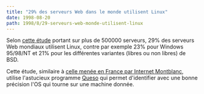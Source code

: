 ```yaml
---
title: "29% des serveurs Web dans le monde utilisent Linux"
date: 1998-08-20
path: 1998/8/29-serveurs-web-monde-utilisent-linux
---
```


<P>
Selon <A HREF="http://members.tripod.com/~hzo/osi_counter/">cette étude</A>
portant sur plus de 500000 serveurs, 29% des serveurs Web mondiaux utilisent
Linux, contre par exemple 23% pour Windows 95/98/NT et 21% pour les
différentes variantes (libres ou non libres) de BSD.
</P>

<P>
Cette étude, similaire à <A HREF="http://www.internet-montblanc.fr/stats">
celle menée en France par Internet Montblanc</A>, utilise l'astucieux
programme <A HREF="http://www.apostols.org/projectz/queso/">Queso</A> qui
permet d'identifier avec une bonne précision l'OS qui tourne sur une
machine donnée.
</P>


